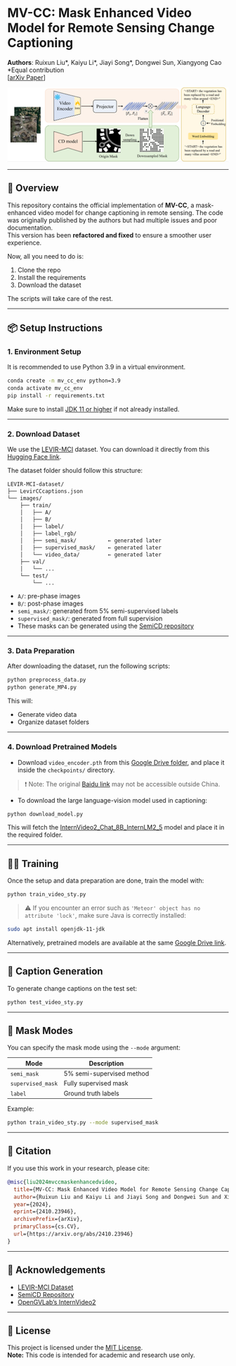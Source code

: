 # MV-CC: Mask Enhanced Video Model for Remote Sensing Change Captioning

<!-- Change -->

**Authors**: Ruixun Liu\*, Kaiyu Li\*, Jiayi Song\*, Dongwei Sun, Xiangyong Cao  
\*Equal contribution  
[[arXiv Paper](https://arxiv.org/abs/2410.23946)]

<p align="center">
  <img src="Figure/image.png" alt="Model Overview" width="600">
</p>

---

## 🚀 Overview

This repository contains the official implementation of **MV-CC**, a mask-enhanced video model for change captioning in remote sensing. The code was originally published by the authors but had multiple issues and poor documentation.  
This version has been **refactored and fixed** to ensure a smoother user experience.

Now, all you need to do is:

1. Clone the repo
2. Install the requirements
3. Download the dataset

The scripts will take care of the rest.

---

## 📦 Setup Instructions

### 1. Environment Setup

It is recommended to use Python 3.9 in a virtual environment.

```bash
conda create -n mv_cc_env python=3.9
conda activate mv_cc_env
pip install -r requirements.txt
```

Make sure to install [JDK 11 or higher](https://www.oracle.com/tr/java/technologies/downloads/) if not already installed.

---

### 2. Download Dataset

We use the [LEVIR-MCI](https://github.com/Chen-Yang-Liu/Change-Agent) dataset. You can download it directly from this [Hugging Face link](https://huggingface.co/datasets/lcybuaa/LEVIR-MCI/tree/main).

The dataset folder should follow this structure:

```
LEVIR-MCI-dataset/
├── LevirCCcaptions.json
└── images/
    ├── train/
    │   ├── A/
    │   ├── B/
    │   ├── label/
    │   ├── label_rgb/
    │   ├── semi_mask/          ← generated later
    │   ├── supervised_mask/    ← generated later
    │   └── video_data/         ← generated later
    ├── val/
    │   └── ...
    └── test/
        └── ...
```

- `A/`: pre-phase images
- `B/`: post-phase images
- `semi_mask/`: generated from 5% semi-supervised labels
- `supervised_mask/`: generated from full supervision
- These masks can be generated using the [SemiCD repository](https://github.com/wgcban/SemiCD)

---

### 3. Data Preparation

After downloading the dataset, run the following scripts:

```bash
python preprocess_data.py
python generate_MP4.py
```

This will:

- Generate video data
- Organize dataset folders

---

### 4. Download Pretrained Models

- Download `video_encoder.pth` from this [Google Drive folder](https://drive.google.com/drive/folders/1oZVFSugnaSMSXzSWi_9Z4HYgN7k706VO?usp=sharing), and place it inside the `checkpoints/` directory.

> ❗ Note: The original [Baidu link](https://pan.baidu.com/s/1Gd_qykQKy65K6aHSdh5u9A?pwd=t6jk) may not be accessible outside China.

- To download the large language-vision model used in captioning:

```bash
python download_model.py
```

This will fetch the [InternVideo2_Chat_8B_InternLM2_5](https://huggingface.co/OpenGVLab/InternVideo2_Chat_8B_InternLM2_5) model and place it in the required folder.

---

## 🏋️‍♂️ Training

Once the setup and data preparation are done, train the model with:

```bash
python train_video_sty.py
```

> ⚠️ If you encounter an error such as `'Meteor' object has no attribute 'lock'`, make sure Java is correctly installed:

```bash
sudo apt install openjdk-11-jdk
```

Alternatively, pretrained models are available at the same [Google Drive link](https://drive.google.com/drive/folders/1oZVFSugnaSMSXzSWi_9Z4HYgN7k706VO?usp=sharing).

---

## 📝 Caption Generation

To generate change captions on the test set:

```bash
python test_video_sty.py
```

---

## 🧠 Mask Modes

You can specify the mask mode using the `--mode` argument:

| Mode              | Description               |
| ----------------- | ------------------------- |
| `semi_mask`       | 5% semi-supervised method |
| `supervised_mask` | Fully supervised mask     |
| `label`           | Ground truth labels       |

Example:

```bash
python train_video_sty.py --mode supervised_mask
```

---

## 📄 Citation

If you use this work in your research, please cite:

```bibtex
@misc{liu2024mvccmaskenhancedvideo,
  title={MV-CC: Mask Enhanced Video Model for Remote Sensing Change Caption},
  author={Ruixun Liu and Kaiyu Li and Jiayi Song and Dongwei Sun and Xiangyong Cao},
  year={2024},
  eprint={2410.23946},
  archivePrefix={arXiv},
  primaryClass={cs.CV},
  url={https://arxiv.org/abs/2410.23946}
}
```

---

## 🙏 Acknowledgements

- [LEVIR-MCI Dataset](https://github.com/Chen-Yang-Liu/Change-Agent)
- [SemiCD Repository](https://github.com/wgcban/SemiCD)
- [OpenGVLab’s InternVideo2](https://huggingface.co/OpenGVLab/InternVideo2_Chat_8B_InternLM2_5)

---

## 📜 License

This project is licensed under the [MIT License](LICENSE.txt).  
**Note:** This code is intended for academic and research use only.
